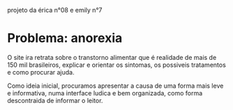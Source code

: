 projeto da érica n°08 e emily n°7

# Problema: anorexia
O site ira retrata sobre o transtorno alimentar que é realidade de mais de 150 mil brasileiros, explicar e orientar os sintomas, os possiveis tratamentos e como procurar ajuda.

Como ideia inicial, procuramos apresentar a causa de uma forma mais leve e informativa, numa interface ludica e bem organizada, como forma descontraida de informar o leitor.
